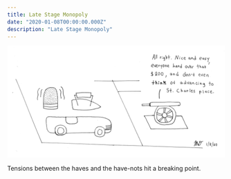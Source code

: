 ```yaml
---
title: Late Stage Monopoly 
date: "2020-01-08T00:00:00.000Z"
description: "Late Stage Monopoly"
---
```


![Late Stage Monopoly](./late-stage-monopoly.jpg)

Tensions between the haves and the have-nots hit a breaking point.
